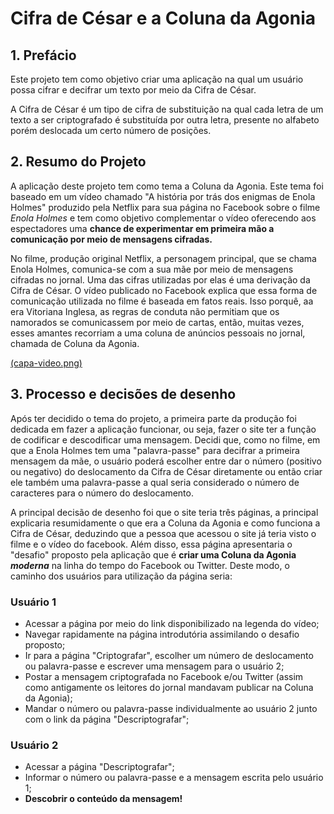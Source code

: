# Cifra de César e a Coluna da Agonia

## 1. Prefácio

Este projeto tem como objetivo criar uma aplicação na qual um usuário possa cifrar e decifrar um texto por meio da Cifra de César. 

A Cifra de César é um tipo de cifra de substituição na qual cada letra de um texto a ser criptografado é substituída por outra letra, presente no alfabeto porém deslocada um certo número de posições.

## 2. Resumo do Projeto

A aplicação deste projeto tem como tema a Coluna da Agonia. Este tema foi baseado em um vídeo chamado "A história por trás dos enigmas de Enola Holmes" produzido pela Netflix para sua página no Facebook sobre o filme _Enola_ _Holmes_ e tem como objetivo complementar o vídeo oferecendo aos espectadores uma **chance de experimentar em primeira mão a comunicação por meio de mensagens cifradas.**

No filme, produção original Netflix, a personagem principal, que se chama Enola Holmes, comunica-se com a sua mãe por meio de mensagens cifradas no jornal. Uma das cifras utilizadas por elas é uma derivação da Cifra de César. O vídeo publicado no Facebook explica que essa forma de comunicação utilizada no filme é baseada em fatos reais. Isso porquê, aa era Vitoriana Inglesa, as regras de conduta não permitiam que os namorados se comunicassem por meio de cartas, então, muitas vezes, esses amantes recorriam a uma coluna de anúncios pessoais no jornal, chamada de Coluna da Agonia. 

[(capa-video.png)](https://www.facebook.com/plugins/video.php?href=https%3A%2F%2Fwww.facebook.com%2Fnetflixbrasil%2Fvideos%2F856699371737164%2F&show_text=0&width=560)

## 3. Processo e decisões de desenho

Após ter decidido o tema do projeto, a primeira parte da produção foi dedicada em fazer a aplicação funcionar, ou seja, fazer o site ter a função de codificar e descodificar uma mensagem. Decidi que, como no filme, em que a Enola Holmes tem uma "palavra-passe" para decifrar a primeira mensagem da mãe, o usuário poderá escolher entre dar o número (positivo ou negativo) do deslocamento da Cifra de César diretamente ou então criar ele também uma palavra-passe a qual seria considerado o número de caracteres para o número do deslocamento. 

A principal decisão de desenho foi que o site teria três páginas, a principal explicaria resumidamente o que era a Coluna da Agonia e como funciona a Cifra de César, deduzindo que a pessoa que acessou o site já teria visto o filme e o vídeo do facebook. Além disso, essa página apresentaria o "desafio" proposto pela aplicação que é **criar uma Coluna da Agonia _moderna_** na linha do tempo do Facebook ou Twitter. Deste modo, o caminho dos usuários para utilização da página seria:

### Usuário 1
* Acessar a página por meio do link disponibilizado na legenda do vídeo;
* Navegar rapidamente na página introdutória assimilando o desafio proposto;
* Ir para a página "Criptografar", escolher um número de deslocamento ou palavra-passe e escrever uma mensagem para o usuário 2;
* Postar a mensagem criptografada no Facebook e/ou Twitter (assim como antigamente os leitores do jornal mandavam publicar na Coluna da Agonia);
* Mandar o número ou palavra-passe individualmente ao usuário 2 junto com o link da página "Descriptografar";

### Usuário 2
* Acessar a página "Descriptografar";
* Informar o número ou palavra-passe e a mensagem escrita pelo usuário 1;
* **Descobrir o conteúdo da mensagem!**


